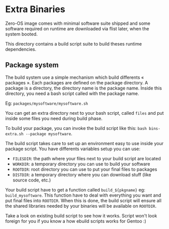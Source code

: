 # Extra Binaries

Zero-OS image comes with minimal software suite shipped and some software required
on runtime are downloaded via flist later, when the system booted.

This directory contains a build script suite to build theses runtime dependencies.

## Package system

The build system use a simple mechanism which build differents « packages ». Each packages
are defined on the package directory. A package is a directory, the directory name is the package name.
Inside this directory, you need a bash script called with the package name.

Eg: `packages/mysoftware/mysoftware.sh`

You can get an extra directory next to your bash script, called `files` and put inside some files
you need during build phase.

To build your package, you can invoke the build script like this: `bash bins-extra.sh --package mysoftware`.

The build script takes care to set up an environment easy to use inside your package script.
You have differents variables setup you can use:
- `FILESDIR`: the path where your files next to your build script are located
- `WORKDIR`: a temporary directory you can use to build your software
- `ROOTDIR`: root directory you can use to put your final files to packages
- `DISTDIR`: a temporary directory where you can download stuff (like source code, etc.)

Your build script have to get a function called `build_${pkgname}` eg: `build_mysoftware`.
This function have to deal with everything you want and put final files into `ROOTDIR`. When this
is done, the build script will ensure all the shared libraries needed by your binaries will be
available on `ROOTDIR`.

Take a look on existing build script to see how it works. Script won't look foreign for you if you know
a how ebuild scripts works for Gentoo :)
